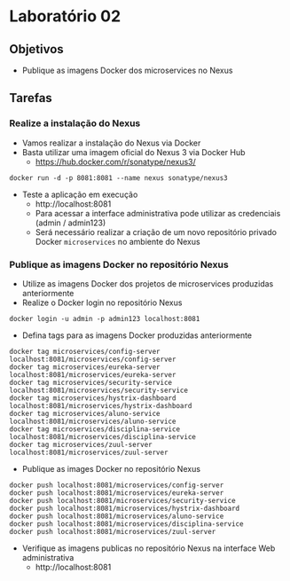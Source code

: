# Laboratório 02

## Objetivos
- Publique as imagens Docker dos microservices no Nexus

## Tarefas

### Realize a instalação do Nexus
- Vamos realizar a instalação do Nexus via Docker
- Basta utilizar uma imagem oficial do Nexus 3 via Docker Hub
  - https://hub.docker.com/r/sonatype/nexus3/
```
docker run -d -p 8081:8081 --name nexus sonatype/nexus3
```
- Teste a aplicação em execução
  - http://localhost:8081
  - Para acessar a interface administrativa pode utilizar as credenciais (admin / admin123)
  - Será necessário realizar a criação de um novo repositório privado Docker `microservices` no ambiente do Nexus

### Publique as imagens Docker no repositório Nexus
- Utilize as imagens Docker dos projetos de microservices produzidas anteriormente
- Realize o Docker login no repositório Nexus
```
docker login -u admin -p admin123 localhost:8081
```
- Defina tags para as imagens Docker produzidas anteriormente
```
docker tag microservices/config-server localhost:8081/microservices/config-server
docker tag microservices/eureka-server localhost:8081/microservices/eureka-server
docker tag microservices/security-service localhost:8081/microservices/security-service
docker tag microservices/hystrix-dashboard localhost:8081/microservices/hystrix-dashboard
docker tag microservices/aluno-service localhost:8081/microservices/aluno-service
docker tag microservices/disciplina-service localhost:8081/microservices/disciplina-service
docker tag microservices/zuul-server localhost:8081/microservices/zuul-server
```
- Publique as images Docker no repositório Nexus
```
docker push localhost:8081/microservices/config-server
docker push localhost:8081/microservices/eureka-server
docker push localhost:8081/microservices/security-service
docker push localhost:8081/microservices/hystrix-dashboard
docker push localhost:8081/microservices/aluno-service
docker push localhost:8081/microservices/disciplina-service
docker push localhost:8081/microservices/zuul-server
```
- Verifique as imagens publicas no repositório Nexus na interface Web administrativa
  - http://localhost:8081
